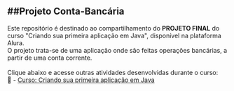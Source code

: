 ##Projeto Conta-Bancária
----------------------------------------------------------------------
Este repositório é destinado ao compartilhamento do **PROJETO FINAL** do curso "Criando sua primeira aplicação em Java", disponível na plataforma Alura.
<br>
O projeto trata-se de uma aplicação onde são feitas operações bancárias, a partir de uma conta corrente.
<br>
<br>
Clique abaixo e acesse outras atividades desenvolvidas durante o curso:
<br>
:rocket: - [Curso: Criando sua primeira aplicação em Java](https://github.com/borroniff/Cursos-Java/tree/main/Curso%201%20-%20Criando%20sua%20primeira%20aplica%C3%A7%C3%A3o)
